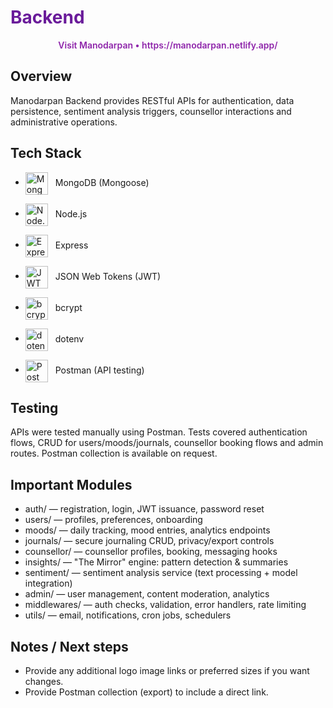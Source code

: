 # <span style="color:#6A1B9A">Backend</span>

<div align="center">
  <a href="https://manodarpan.netlify.app/" style="color:#8E24AA; text-decoration:none; font-weight:600">Visit Manodarpan • https://manodarpan.netlify.app/</a>
</div>

## Overview
Manodarpan Backend provides RESTful APIs for authentication, data persistence, sentiment analysis triggers, counsellor interactions and administrative operations.

## Tech Stack

- <img src="https://encrypted-tbn0.gstatic.com/images?q=tbn:ANd9GcTglV8OKEUEbqJYaxunvJQJdhYKZHJ50X_67A&s" alt="MongoDB" width="36" style="vertical-align:middle; margin-right:8px"/> MongoDB (Mongoose)

- <img src="https://www.vhv.rs/dpng/d/546-5460201_node-js-logo-png-transparent-png.png" alt="Node.js" width="36" style="vertical-align:middle; margin-right:8px"/> Node.js

- <img src="https://upload.wikimedia.org/wikipedia/commons/6/64/Expressjs.png" alt="Express" width="36" style="vertical-align:middle; margin-right:8px"/> Express

- <img src="https://cdn.worldvectorlogo.com/logos/jwt-3.svg" alt="JWT" width="36" style="vertical-align:middle; margin-right:8px"/> JSON Web Tokens (JWT)

- <img src="https://encrypted-tbn0.gstatic.com/images?q=tbn:ANd9GcQJj5k4jEbCPsdaAt2utZ7kzwSuAwC4NOMDKGK1OuKUzeaXFddduuVQnMFQLQYZ2sbd4yE&usqp=CAU" alt="bcrypt" width="36" style="vertical-align:middle; margin-right:8px"/> bcrypt

- <img src="https://raw.githubusercontent.com/cdimascio/dotenv-kotlin/master/assets/kotlin-dotenv-logo.png" alt="dotenv" width="36" style="vertical-align:middle; margin-right:8px"/> dotenv

- <img src="https://encrypted-tbn0.gstatic.com/images?q=tbn:ANd9GcSoZAPhkIP75IVa4trptoEfFlzk-0KFEm0ibg&s" alt="Postman" width="36" style="vertical-align:middle; margin-right:8px"/> Postman (API testing)

## Testing
APIs were tested manually using Postman. Tests covered authentication flows, CRUD for users/moods/journals, counsellor booking flows and admin routes. Postman collection is available on request.

## Important Modules
- auth/ — registration, login, JWT issuance, password reset  
- users/ — profiles, preferences, onboarding  
- moods/ — daily tracking, mood entries, analytics endpoints  
- journals/ — secure journaling CRUD, privacy/export controls  
- counsellor/ — counsellor profiles, booking, messaging hooks  
- insights/ — "The Mirror" engine: pattern detection & summaries  
- sentiment/ — sentiment analysis service (text processing + model integration)  
- admin/ — user management, content moderation, analytics  
- middlewares/ — auth checks, validation, error handlers, rate limiting  
- utils/ — email, notifications, cron jobs, schedulers

## Notes / Next steps
- Provide any additional logo image links or preferred sizes if you want changes.  
- Provide Postman collection (export) to include a direct link.